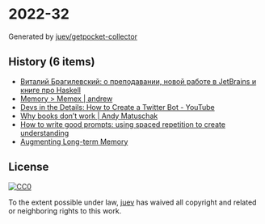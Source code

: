 # 2022-32

Generated by [juev/getpocket-collector](https://github.com/juev/getpocket-collector)

## History (6 items)

- [Виталий Брагилевский: о преподавании, новой работе в JetBrains и книге про Haskell](https://ru.hexlet.io/blog/posts/vitaliy-bragilevskiy-o-prepodavanii-novoy-rabote-v-jetbrains-napisanii-knigi-pro-haskell-i-chtenie)
- [Memory > Memex | andrew](https://andrewjudson.com/spaced-repitition/2022/06/03/spaced-repitition.html)
- [Devs in the Details: How to Create a Twitter Bot - YouTube](https://www.youtube.com/watch?v=FzvTg6sYnec)
- [Why books donʼt work | Andy Matuschak](https://andymatuschak.org/books/)
- [How to write good prompts: using spaced repetition to create understanding](https://andymatuschak.org/prompts/)
- [Augmenting Long-term Memory](http://augmentingcognition.com/ltm.html)

## License

[![CC0](https://mirrors.creativecommons.org/presskit/buttons/88x31/svg/cc-zero.svg)](https://creativecommons.org/publicdomain/zero/1.0/)

To the extent possible under law, [juev](https://github.com/juev) has waived all copyright and related or neighboring rights to this work.
